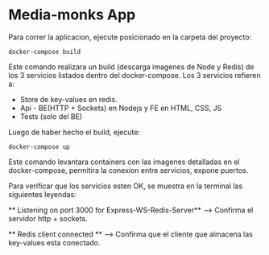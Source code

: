 # Media-monks App

Para correr la aplicacion, ejecute posicionado en la carpeta del proyecto:

```
docker-compose build
```

Este comando realizara un build (descarga imagenes de Node y Redis) de los 3 servicios listados dentro del docker-compose. Los 3 servicios refieren a:

- Store de key-values en redis.
- Api - BE(HTTP + Sockets) en Nodejs y FE en HTML, CSS, JS
- Tests (solo del BE)

Luego de haber hecho el build, ejecute:

```
docker-compose up
```

Este comando levantara containers con las imagenes detalladas en el docker-compose, permitira la conexion entre servicios, expone puertos.

Para verificar que los servicios esten OK, se muestra en la terminal las siguientes leyendas:

** Listening on port 3000 for Express-WS-Redis-Server** --> Confirma el servidor http + sockets.

** Redis client connected ** --> Confirma que el cliente que almacena las key-values esta conectado.
